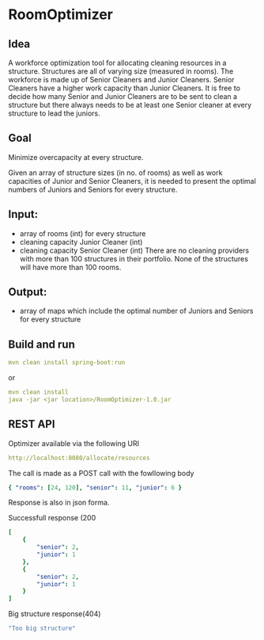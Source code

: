 # RoomOptimizer

## Idea
A workforce optimization tool for allocating cleaning resources in a structure. Structures are all of varying size (measured in rooms). The
workforce is made up of Senior Cleaners and Junior Cleaners. Senior Cleaners have a
higher work capacity than Junior Cleaners. It is free to decide how many Senior and Junior
Cleaners are to be sent to clean a structure but there always needs to be at least one Senior cleaner at
every structure to lead the juniors. 

## Goal
Minimize overcapacity at every structure.

Given an array of structure sizes (in no. of rooms) as well as work capacities of Junior and Senior
Cleaners, it is needed to present the optimal numbers of Juniors and Seniors for every structure.

## Input:
- array of rooms (int) for every structure
- cleaning capacity Junior Cleaner (int)
- cleaning capacity Senior Cleaner (int)
There are no cleaning providers with more than 100 structures in their portfolio. None of the structures
will have more than 100 rooms.

## Output:
- array of maps which include the optimal number of Juniors and Seniors for every structure

## Build and run

```yaml
mvn clean install spring-boot:run
```

or 

```yaml
mvn clean install
java -jar <jar location>/RoomOptimizer-1.0.jar 
```

## REST API

Optimizer available via the following URI

```yaml
http://localhost:8080/allocate/resources 
```
The call is made as a POST call with the fowllowing body

```yaml
{ "rooms": [24, 120], "senior": 11, "junior": 6 }
```
Response is also in json forma.

Successfull response (200
```yaml
[
    {
        "senior": 2,
        "junior": 1
    },
    {
        "senior": 2,
        "junior": 1
    }
]
```
Big structure response(404)
```yaml
"Too big structure"
```
